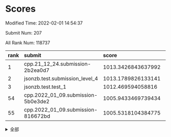 # Scores

Modified Time: 2022-02-01 14:54:37

Submit Num: 207

All Rank Num: 118737

| rank |               submit               |       score        |       sigma        | pk_num |
| :--- | :--------------------------------- | :----------------- | :----------------- | :----- |
| 1    | cpp.21_12_24.submission-2b2ea0d7   | 1013.3426843637992 | 0.8029103507613806 | 2294   |
| 2    | jsonzb.test.submission_level_4     | 1013.1789826133141 | 0.8064844073496021 | 2287   |
| 3    | jsonzb.test.test_1                 | 1012.469594058816  | 0.7936043067153609 | 2298   |
| 54   | cpp.2022_01_09.submission-5b0e3de2 | 1005.9433469739434 | 0.7205056552623479 | 2293   |
| 55   | cpp.2022_01_09.submission-816672bd | 1005.5318104384775 | 0.7365683434832074 | 2293   |


<details>
<summary>全部</summary>

| rank |                 submit                 |       score        |       sigma        | pk_num |
| :--- | :------------------------------------- | :----------------- | :----------------- | :----- |
| 1    | cpp.21_12_24.submission-2b2ea0d7       | 1013.3426843637992 | 0.8029103507613806 | 2294   |
| 2    | jsonzb.test.submission_level_4         | 1013.1789826133141 | 0.8064844073496021 | 2287   |
| 3    | jsonzb.test.test_1                     | 1012.469594058816  | 0.7936043067153609 | 2298   |
| 4    | gobigger.level_3.submission_level_3_2  | 1011.9989797209205 | 0.7904367005836761 | 2298   |
| 5    | gobigger.level_3.submission_level_3_25 | 1011.66614293646   | 0.7797406154011581 | 2294   |
| 6    | gobigger.level_3.submission_level_3_35 | 1011.5795231387095 | 0.7819921231694826 | 2294   |
| 7    | gobigger.level_3.submission_level_3_49 | 1011.3719113273413 | 0.7614171186016708 | 2302   |
| 8    | gobigger.level_3.submission_level_3_18 | 1011.318945773495  | 0.7787450752316518 | 2300   |
| 9    | gobigger.level_3.submission_level_3_14 | 1011.2381913879334 | 0.7591411020290949 | 2293   |
| 10   | gobigger.level_3.submission_level_3_7  | 1010.7776617121775 | 0.7654755337353623 | 2299   |
| 11   | gobigger.level_3.submission_level_3_44 | 1010.7242959615171 | 0.7790325900133612 | 2299   |
| 12   | gobigger.level_3.submission_level_3_23 | 1010.5751868106214 | 0.7741423978726286 | 2295   |
| 13   | gobigger.level_3.submission_level_3_36 | 1010.5496661410218 | 0.772624843122748  | 2293   |
| 14   | gobigger.level_3.submission_level_3_42 | 1010.4229753888529 | 0.7706238608901529 | 2285   |
| 15   | gobigger.level_3.submission_level_3_26 | 1010.4192884006295 | 0.778607806400082  | 2294   |
| 16   | gobigger.level_3.submission_level_3_11 | 1010.4033359196105 | 0.7631375135437941 | 2296   |
| 17   | gobigger.level_3.submission_level_3_39 | 1010.3443049952504 | 0.762147393282786  | 2296   |
| 18   | gobigger.level_3.submission_level_3_48 | 1010.2934157424068 | 0.7507360673107576 | 2290   |
| 19   | gobigger.level_3.submission_level_3_10 | 1010.2799584929389 | 0.7438315719507526 | 2301   |
| 20   | gobigger.level_3.submission_level_3_33 | 1010.2785072828334 | 0.7503071465207029 | 2293   |
| 21   | gobigger.level_3.submission_level_3_29 | 1010.2748744075831 | 0.7627098290311383 | 2293   |
| 22   | gobigger.level_3.submission_level_3_31 | 1010.2018229435323 | 0.7623276463628273 | 2295   |
| 23   | gobigger.level_3.submission_level_3_16 | 1010.1216682924268 | 0.763622971586697  | 2302   |
| 24   | gobigger.level_3.submission_level_3_1  | 1010.0540086649786 | 0.7573767044502835 | 2298   |
| 25   | gobigger.level_3.submission_level_3_30 | 1010.040808687636  | 0.7489950063504022 | 2298   |
| 26   | gobigger.level_3.submission_level_3_41 | 1010.0159552541595 | 0.7566904980612036 | 2296   |
| 27   | gobigger.level_3.submission_level_3_43 | 1009.9809601616024 | 0.761763609118222  | 2295   |
| 28   | gobigger.level_3.submission_level_3_5  | 1009.9600364957041 | 0.7612139907495031 | 2297   |
| 29   | gobigger.level_3.submission_level_3_9  | 1009.8669635666585 | 0.7563501318311825 | 2293   |
| 30   | gobigger.level_3.submission_level_3_24 | 1009.8369647699228 | 0.748851337786505  | 2297   |
| 31   | gobigger.level_3.submission_level_3_6  | 1009.8293322503098 | 0.7466973610954936 | 2297   |
| 32   | gobigger.level_3.submission_level_3_17 | 1009.7543625903985 | 0.7452730618667104 | 2290   |
| 33   | gobigger.level_3.submission_level_3_40 | 1009.6973288643836 | 0.7494540149945743 | 2296   |
| 34   | gobigger.level_3.submission_level_3_3  | 1009.6905545862224 | 0.7498649476440256 | 2295   |
| 35   | gobigger.level_3.submission_level_3_0  | 1009.65525415855   | 0.7606773359611674 | 2300   |
| 36   | gobigger.level_3.submission_level_3_32 | 1009.6189319054284 | 0.7588724774797903 | 2296   |
| 37   | gobigger.level_3.submission_level_3_37 | 1009.5981894531859 | 0.7544708222891187 | 2289   |
| 38   | gobigger.level_3.submission_level_3_13 | 1009.5065846199495 | 0.7623524136288471 | 2299   |
| 39   | gobigger.level_3.submission_level_3_12 | 1009.462612071019  | 0.7407341728309279 | 2299   |
| 40   | gobigger.level_3.submission_level_3_15 | 1009.4238033804579 | 0.7428308300566491 | 2290   |
| 41   | gobigger.level_3.submission_level_3_19 | 1009.359098195987  | 0.7450894689456445 | 2290   |
| 42   | gobigger.level_3.submission_level_3_46 | 1009.1624532588429 | 0.7569446202755192 | 2287   |
| 43   | gobigger.level_3.submission_level_3_8  | 1009.123054194292  | 0.7432884425202361 | 2298   |
| 44   | gobigger.level_3.submission_level_3_34 | 1009.1099673572822 | 0.7348649650557805 | 2289   |
| 45   | gobigger.level_3.submission_level_3_47 | 1009.0078825030442 | 0.7286940980452663 | 2295   |
| 46   | gobigger.level_3.submission_level_3_45 | 1008.9188580931848 | 0.7810263910815141 | 2294   |
| 47   | gobigger.level_3.submission_level_3_4  | 1008.8833850850983 | 0.7287820595898856 | 2291   |
| 48   | gobigger.level_3.submission_level_3_20 | 1008.8252872828535 | 0.7508474908555688 | 2294   |
| 49   | gobigger.level_3.submission_level_3_38 | 1008.804856855415  | 0.7530409783597445 | 2299   |
| 50   | gobigger.level_3.submission_level_3_22 | 1008.5696240819797 | 0.7447138953032975 | 2298   |
| 51   | gobigger.level_3.submission_level_3_21 | 1008.5397540859498 | 0.7653460828506828 | 2294   |
| 52   | gobigger.level_3.submission_level_3_27 | 1008.4914574293576 | 0.7540530239337693 | 2295   |
| 53   | gobigger.level_3.submission_level_3_28 | 1008.3770156240981 | 0.7347900248933189 | 2291   |
| 54   | cpp.2022_01_09.submission-5b0e3de2     | 1005.9433469739434 | 0.7205056552623479 | 2293   |
| 55   | cpp.2022_01_09.submission-816672bd     | 1005.5318104384775 | 0.7365683434832074 | 2293   |
| 56   | gobigger.level_1.submission_level_1_47 | 1005.1454089886388 | 0.7379388703032982 | 2296   |
| 57   | gobigger.level_1.submission_level_1_1  | 1005.107025549827  | 0.7162762505645515 | 2290   |
| 58   | gobigger.level_1.submission_level_1_37 | 1004.6716501958041 | 0.725318078941383  | 2300   |
| 59   | gobigger.level_1.submission_level_1_10 | 1004.6673415308273 | 0.715328292082723  | 2294   |
| 60   | gobigger.level_1.submission_level_1_3  | 1004.6469313055504 | 0.717691377055703  | 2296   |
| 61   | gobigger.level_1.submission_level_1_43 | 1004.500142908931  | 0.7230329060913658 | 2294   |
| 62   | gobigger.level_1.submission_level_1_8  | 1004.4101421567616 | 0.7164046381786111 | 2292   |
| 63   | gobigger.level_1.submission_level_1_21 | 1004.2490589947641 | 0.7260286399069535 | 2295   |
| 64   | gobigger.level_1.submission_level_1_17 | 1004.1705875895383 | 0.713900702192994  | 2295   |
| 65   | gobigger.level_1.submission_level_1_30 | 1003.9805011285065 | 0.7161724710619304 | 2292   |
| 66   | gobigger.level_1.submission_level_1_44 | 1003.9781532225965 | 0.7151878949810927 | 2292   |
| 67   | gobigger.level_1.submission_level_1_40 | 1003.970166645265  | 0.7313434711527879 | 2291   |
| 68   | gobigger.level_1.submission_level_1_18 | 1003.9639583115943 | 0.718743375564357  | 2298   |
| 69   | gobigger.level_1.submission_level_1_46 | 1003.8500909166333 | 0.7202187525477907 | 2299   |
| 70   | gobigger.level_1.submission_level_1_41 | 1003.6952852704734 | 0.720256356755801  | 2296   |
| 71   | gobigger.level_1.submission_level_1_36 | 1003.5951818602794 | 0.710280424768797  | 2291   |
| 72   | gobigger.level_1.submission_level_1_6  | 1003.479964517625  | 0.7202785440415633 | 2297   |
| 73   | gobigger.level_1.submission_level_1_27 | 1003.4742791098921 | 0.7261822730858296 | 2300   |
| 74   | gobigger.level_1.submission_level_1_33 | 1003.4139743446038 | 0.7145044217624109 | 2293   |
| 75   | gobigger.level_1.submission_level_1_13 | 1003.3622436578503 | 0.7082198842827846 | 2298   |
| 76   | gobigger.level_1.submission_level_1_0  | 1003.3461916823969 | 0.7046453384420075 | 2293   |
| 77   | gobigger.level_1.submission_level_1_23 | 1003.3437598996428 | 0.7260987767391381 | 2291   |
| 78   | gobigger.level_1.submission_level_1_12 | 1003.3131748509305 | 0.7167126385087241 | 2296   |
| 79   | gobigger.level_1.submission_level_1_31 | 1003.2472348245401 | 0.7085505735473814 | 2291   |
| 80   | gobigger.level_1.submission_level_1_24 | 1003.2275820942302 | 0.7277403035955007 | 2300   |
| 81   | gobigger.level_1.submission_level_1_14 | 1003.2197958891959 | 0.7243064594394749 | 2297   |
| 82   | gobigger.level_1.submission_level_1_35 | 1003.1658368991485 | 0.7105166859204577 | 2294   |
| 83   | gobigger.level_1.submission_level_1_45 | 1003.1649544037291 | 0.7133018333628066 | 2295   |
| 84   | gobigger.level_1.submission_level_1_2  | 1003.1412594138039 | 0.7080579095892967 | 2290   |
| 85   | gobigger.level_1.submission_level_1_22 | 1003.0869910196938 | 0.7321702632519941 | 2297   |
| 86   | gobigger.level_1.submission_level_1_20 | 1003.0401912840301 | 0.7169792911853334 | 2294   |
| 87   | gobigger.level_1.submission_level_1_42 | 1003.0061469954654 | 0.7229943142911358 | 2292   |
| 88   | gobigger.level_1.submission_level_1_29 | 1002.9998379530418 | 0.719683154604704  | 2293   |
| 89   | gobigger.level_1.submission_level_1_49 | 1002.9761895039977 | 0.7173925576041872 | 2293   |
| 90   | gobigger.level_1.submission_level_1_32 | 1002.8664120135498 | 0.7156882848362486 | 2287   |
| 91   | gobigger.level_1.submission_level_1_7  | 1002.7836967791764 | 0.7193083777006299 | 2299   |
| 92   | gobigger.level_1.submission_level_1_26 | 1002.725315965663  | 0.7098278307848577 | 2298   |
| 93   | gobigger.level_1.submission_level_1_48 | 1002.7072791530018 | 0.7220251831359038 | 2295   |
| 94   | gobigger.level_1.submission_level_1_28 | 1002.5835511345188 | 0.7126697965500534 | 2295   |
| 95   | gobigger.level_1.submission_level_1_11 | 1002.5008063185334 | 0.7184995858224892 | 2296   |
| 96   | gobigger.level_1.submission_level_1_34 | 1002.4665881680187 | 0.7122938736415717 | 2297   |
| 97   | gobigger.level_1.submission_level_1_4  | 1002.2485267568977 | 0.7168728161487881 | 2293   |
| 98   | gobigger.level_1.submission_level_1_15 | 1002.2397157760442 | 0.7172627149236313 | 2297   |
| 99   | gobigger.level_1.submission_level_1_9  | 1002.2016066852422 | 0.7159763322100031 | 2297   |
| 100  | gobigger.level_1.submission_level_1_16 | 1002.1854655013038 | 0.717930671591205  | 2299   |
| 101  | gobigger.level_1.submission_level_1_19 | 1002.1005203309492 | 0.7108242999042805 | 2295   |
| 102  | gobigger.level_1.submission_level_1_5  | 1002.0431483880196 | 0.6939471097636658 | 2287   |
| 103  | gobigger.level_1.submission_level_1_25 | 1002.0050490742032 | 0.7135447027917651 | 2294   |
| 104  | gobigger.level_1.submission_level_1_39 | 1001.9864524906155 | 0.7208961599264475 | 2292   |
| 105  | gobigger.level_1.submission_level_1_38 | 1001.9663132345254 | 0.7205675284300188 | 2293   |
| 106  | gobigger.random.submission_random_46   | 997.7021893108044  | 0.7082112683375185 | 2296   |
| 107  | gobigger.random.submission_random_37   | 997.2779993633809  | 0.7167931757384874 | 2298   |
| 108  | gobigger.random.submission_random_20   | 997.0941978951772  | 0.7021858860971112 | 2297   |
| 109  | gobigger.random.submission_random_30   | 996.9496457785026  | 0.701884891741902  | 2294   |
| 110  | gobigger.random.submission_random_18   | 996.686510441618   | 0.7100935922259958 | 2294   |
| 111  | gobigger.random.submission_random_36   | 996.498486414618   | 0.7033271251531213 | 2289   |
| 112  | gobigger.random.submission_random_33   | 996.4621355071816  | 0.7097799573694019 | 2292   |
| 113  | gobigger.random.submission_random_14   | 996.416099738949   | 0.7090247508490163 | 2292   |
| 114  | gobigger.random.submission_random_1    | 996.3798667368803  | 0.7147203459239496 | 2292   |
| 115  | gobigger.random.submission_random_42   | 996.3720726348768  | 0.7245181066006062 | 2292   |
| 116  | gobigger.random.submission_random_11   | 996.2650705261083  | 0.708093861442015  | 2296   |
| 117  | gobigger.random.submission_random_24   | 996.2477841157589  | 0.704124996381352  | 2290   |
| 118  | gobigger.random.submission_random_27   | 996.1943412519479  | 0.7092713547315478 | 2301   |
| 119  | gobigger.random.submission_random_17   | 996.1769661767808  | 0.7206840719270542 | 2292   |
| 120  | gobigger.random.submission_random_5    | 996.1612381362105  | 0.7071983968333916 | 2300   |
| 121  | gobigger.random.submission_random_0    | 996.1303414474463  | 0.698749970291268  | 2295   |
| 122  | gobigger.random.submission_random_43   | 996.1281837502154  | 0.6978298596502188 | 2295   |
| 123  | gobigger.random.submission_random_38   | 996.0235464104734  | 0.7050417456113605 | 2292   |
| 124  | gobigger.random.submission_random_3    | 996.0047325434659  | 0.7135072836882975 | 2294   |
| 125  | gobigger.random.submission_random_23   | 996.003893931057   | 0.7130672887218954 | 2290   |
| 126  | gobigger.random.submission_random_48   | 995.9982064074692  | 0.6962554414044152 | 2293   |
| 127  | gobigger.random.submission_random_35   | 995.9770288897045  | 0.7249583554157626 | 2294   |
| 128  | gobigger.random.submission_random_31   | 995.8602436643819  | 0.7159699467967509 | 2293   |
| 129  | gobigger.random.submission_random_22   | 995.8272759324583  | 0.7297246384573889 | 2297   |
| 130  | gobigger.random.submission_random_4    | 995.8011052741372  | 0.7093079566559075 | 2295   |
| 131  | gobigger.random.submission_random_32   | 995.8000999432348  | 0.7051810504026014 | 2294   |
| 132  | gobigger.random.submission_random_16   | 995.7832731489979  | 0.7066919199909234 | 2299   |
| 133  | gobigger.random.submission_random_44   | 995.7520724220244  | 0.7125896902036793 | 2298   |
| 134  | gobigger.random.submission_random_49   | 995.7228788780433  | 0.7104567384280814 | 2299   |
| 135  | gobigger.random.submission_random_29   | 995.6926219863068  | 0.7043436259709217 | 2293   |
| 136  | gobigger.random.submission_random_15   | 995.6674463563998  | 0.7215086858647143 | 2300   |
| 137  | gobigger.random.submission_random_41   | 995.6395089002733  | 0.7218441254588821 | 2296   |
| 138  | gobigger.random.submission_random_12   | 995.6129692540941  | 0.7194643935117914 | 2293   |
| 139  | gobigger.random.submission_random_45   | 995.6032767532022  | 0.7262982679150002 | 2294   |
| 140  | gobigger.random.submission_random_25   | 995.5444381445188  | 0.7001368132086598 | 2293   |
| 141  | gobigger.random.submission_random_10   | 995.5390302825676  | 0.7109521973793728 | 2292   |
| 142  | gobigger.random.submission_random_47   | 995.4967355281337  | 0.7093192176997991 | 2287   |
| 143  | gobigger.random.submission_random_39   | 995.4770243848625  | 0.7156723900380868 | 2294   |
| 144  | gobigger.random.submission_random_6    | 995.4598575291935  | 0.7282844996511402 | 2293   |
| 145  | gobigger.random.submission_random_13   | 995.457307627368   | 0.6984152823378893 | 2295   |
| 146  | gobigger.random.submission_random_26   | 995.3664697516904  | 0.720780318032991  | 2298   |
| 147  | gobigger.random.submission_random_40   | 995.3637865492858  | 0.716389814828165  | 2294   |
| 148  | gobigger.random.submission_random_7    | 995.204405944689   | 0.7146096575067948 | 2298   |
| 149  | gobigger.random.submission_random_19   | 995.1505724948877  | 0.7100174490704    | 2295   |
| 150  | gobigger.random.submission_random_21   | 995.0876410440259  | 0.7244298135641591 | 2301   |
| 151  | gobigger.random.submission_random_8    | 994.9470864448541  | 0.7224516025629231 | 2300   |
| 152  | gobigger.random.submission_random_28   | 994.7786318827135  | 0.7076087265458643 | 2296   |
| 153  | gobigger.random.submission_random_2    | 994.6886265938841  | 0.7040168694367022 | 2291   |
| 154  | gobigger.random.submission_random_9    | 994.421728747018   | 0.7195528398521661 | 2297   |
| 155  | gobigger.random.submission_random_34   | 994.2873010285268  | 0.7167152210412036 | 2290   |
| 156  | gobigger.level_2.submission_level_2_17 | 993.4802168927162  | 0.7214651983623991 | 2288   |
| 157  | gobigger.level_2.submission_level_2_26 | 993.2496646982086  | 0.7382156133075789 | 2294   |
| 158  | gobigger.level_2.submission_level_2_45 | 993.1125557793878  | 0.7503394377605401 | 2295   |
| 159  | gobigger.level_2.submission_level_2_44 | 993.0658429820484  | 0.7381195623314571 | 2291   |
| 160  | gobigger.level_2.submission_level_2_6  | 993.0123728757638  | 0.7301036752885097 | 2296   |
| 161  | gobigger.level_2.submission_level_2_29 | 992.8885112241468  | 0.7335471982892036 | 2297   |
| 162  | gobigger.level_2.submission_level_2_28 | 992.8597358651294  | 0.7333163777152011 | 2296   |
| 163  | gobigger.level_2.submission_level_2_15 | 992.8139525928711  | 0.7403264081816995 | 2297   |
| 164  | gobigger.level_2.submission_level_2_23 | 992.7649216439005  | 0.7354850963262369 | 2293   |
| 165  | gobigger.level_2.submission_level_2_27 | 992.7488933873574  | 0.7477612585533417 | 2296   |
| 166  | gobigger.level_2.submission_level_2_38 | 992.7045412415183  | 0.7554429725331769 | 2292   |
| 167  | gobigger.level_2.submission_level_2_4  | 992.6604805708006  | 0.733994510463636  | 2294   |
| 168  | gobigger.level_2.submission_level_2_18 | 992.6570901406673  | 0.7592872766724875 | 2293   |
| 169  | gobigger.level_2.submission_level_2_47 | 992.6158107511704  | 0.7360088813805682 | 2293   |
| 170  | gobigger.level_2.submission_level_2_46 | 992.4893572308247  | 0.7508750935737298 | 2291   |
| 171  | gobigger.level_2.submission_level_2_43 | 992.4758747911983  | 0.735012209419995  | 2289   |
| 172  | gobigger.level_2.submission_level_2_30 | 992.4406599539798  | 0.7390431740388277 | 2291   |
| 173  | gobigger.level_2.submission_level_2_40 | 992.3814151551587  | 0.743242875452227  | 2296   |
| 174  | gobigger.level_2.submission_level_2_22 | 992.3600646659921  | 0.755471558520191  | 2297   |
| 175  | gobigger.level_2.submission_level_2_1  | 992.3592330468622  | 0.7402799870250306 | 2294   |
| 176  | gobigger.level_2.submission_level_2_39 | 992.3428793904527  | 0.7505746702927601 | 2298   |
| 177  | gobigger.level_2.submission_level_2_49 | 992.3423834529458  | 0.7364822148080665 | 2287   |
| 178  | gobigger.level_2.submission_level_2_35 | 992.2360183261144  | 0.7493079135242755 | 2293   |
| 179  | gobigger.level_2.submission_level_2_25 | 992.1517707444724  | 0.7273586102439803 | 2291   |
| 180  | gobigger.level_2.submission_level_2_5  | 992.1116070910979  | 0.7427494114582714 | 2298   |
| 181  | gobigger.level_2.submission_level_2_24 | 992.0773943712306  | 0.758823444646994  | 2291   |
| 182  | gobigger.level_2.submission_level_2_8  | 992.0279456552502  | 0.7379881256021281 | 2293   |
| 183  | gobigger.level_2.submission_level_2_9  | 992.017494542943   | 0.7509618051991943 | 2293   |
| 184  | gobigger.level_2.submission_level_2_48 | 991.9990131082035  | 0.7467601506875776 | 2294   |
| 185  | gobigger.level_2.submission_level_2_10 | 991.9082564494696  | 0.7416287140501046 | 2293   |
| 186  | gobigger.level_2.submission_level_2_36 | 991.8649036841691  | 0.7350334623273241 | 2296   |
| 187  | gobigger.level_2.submission_level_2_2  | 991.8200052223652  | 0.7350381548183689 | 2294   |
| 188  | gobigger.level_2.submission_level_2_12 | 991.7845165194046  | 0.7254165037361235 | 2297   |
| 189  | gobigger.level_2.submission_level_2_31 | 991.776479070617   | 0.760894793957013  | 2293   |
| 190  | gobigger.level_2.submission_level_2_19 | 991.7108759250214  | 0.7402082486654022 | 2288   |
| 191  | gobigger.level_2.submission_level_2_33 | 991.5025351267939  | 0.7556327172978418 | 2296   |
| 192  | gobigger.level_2.submission_level_2_0  | 991.428035403079   | 0.7555011195549061 | 2297   |
| 193  | gobigger.level_2.submission_level_2_34 | 991.3956717791123  | 0.7643345097247669 | 2295   |
| 194  | gobigger.level_2.submission_level_2_20 | 991.2787131142001  | 0.7658926797866651 | 2292   |
| 195  | gobigger.level_2.submission_level_2_37 | 991.2349255794113  | 0.7650838752612195 | 2293   |
| 196  | gobigger.level_2.submission_level_2_41 | 991.0877747998267  | 0.7638182715048601 | 2298   |
| 197  | gobigger.level_2.submission_level_2_11 | 991.0787935523442  | 0.7535349866994233 | 2292   |
| 198  | gobigger.level_2.submission_level_2_42 | 991.0001418709531  | 0.7503725773787848 | 2289   |
| 199  | gobigger.level_2.submission_level_2_16 | 990.9630528611501  | 0.7625628248178412 | 2300   |
| 200  | gobigger.level_2.submission_level_2_21 | 990.9597152076955  | 0.7565446760412684 | 2294   |
| 201  | gobigger.level_2.submission_level_2_13 | 990.8140189439146  | 0.7777324049691554 | 2294   |
| 202  | gobigger.level_2.submission_level_2_32 | 990.7465272435666  | 0.7524652167438537 | 2292   |
| 203  | gobigger.level_2.submission_level_2_14 | 990.6898816344697  | 0.7583602846905618 | 2294   |
| 204  | gobigger.level_2.submission_level_2_7  | 990.1366748461621  | 0.7619154760604324 | 2293   |
| 205  | gobigger.level_2.submission_level_2_3  | 990.0858540487162  | 0.7743320301430905 | 2299   |
| 206  | gobigger.none.submission_none_1        | 977.6126176460648  | 1.2651353526569387 | 2285   |
| 207  | gobigger.none.submission_none_0        | 977.5923122012133  | 1.3374701254861534 | 2297   |

</details>